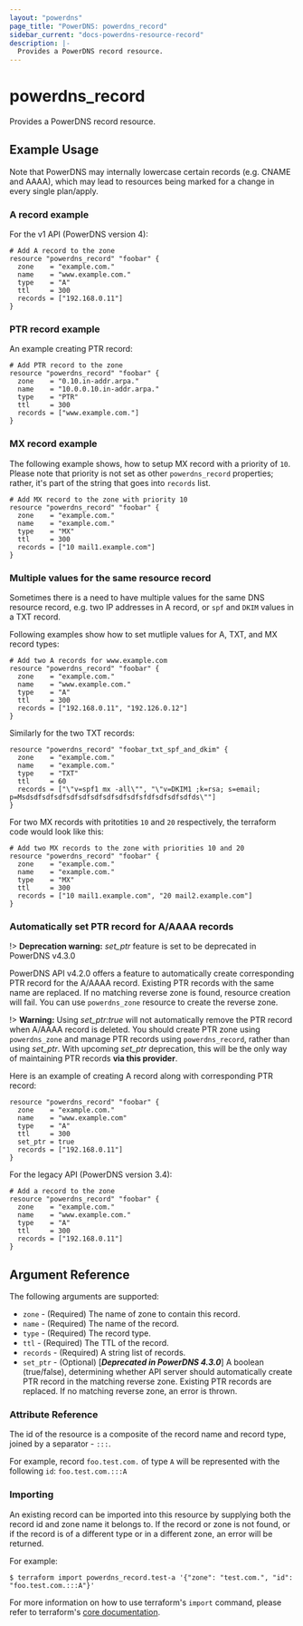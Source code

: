 ```yaml
---
layout: "powerdns"
page_title: "PowerDNS: powerdns_record"
sidebar_current: "docs-powerdns-resource-record"
description: |-
  Provides a PowerDNS record resource.
---
```


# powerdns\_record

Provides a PowerDNS record resource.

## Example Usage

Note that PowerDNS may internally lowercase certain records (e.g. CNAME and AAAA), which may lead to resources being marked for a change in every single plan/apply.

### A record example
For the v1 API (PowerDNS version 4):

```hcl
# Add A record to the zone
resource "powerdns_record" "foobar" {
  zone    = "example.com."
  name    = "www.example.com."
  type    = "A"
  ttl     = 300
  records = ["192.168.0.11"]
}
```

### PTR record example
An example creating PTR record:

```hcl
# Add PTR record to the zone
resource "powerdns_record" "foobar" {
  zone    = "0.10.in-addr.arpa."
  name    = "10.0.0.10.in-addr.arpa."
  type    = "PTR"
  ttl     = 300
  records = ["www.example.com."]
}
```

### MX record example
The following example shows, how to setup MX record with a priority of `10`.
Please note that priority is not set as other `powerdns_record` properties; rather, it's part of the string that goes into `records` list.

```hcl
# Add MX record to the zone with priority 10
resource "powerdns_record" "foobar" {
  zone    = "example.com."
  name    = "example.com."
  type    = "MX"
  ttl     = 300
  records = ["10 mail1.example.com"]
}
```

### Multiple values for the same resource record
Sometimes there is a need to have multiple values for the same DNS resource record, e.g. two IP addresses in A record, or `spf` and `DKIM` values in a TXT record.

Following examples show how to set mutliple values for A, TXT, and MX record types:

```hcl
# Add two A records for www.example.com
resource "powerdns_record" "foobar" {
  zone    = "example.com."
  name    = "www.example.com."
  type    = "A"
  ttl     = 300
  records = ["192.168.0.11", "192.126.0.12"]
}
```

Similarly for the two TXT records:

```hcl
resource "powerdns_record" "foobar_txt_spf_and_dkim" {
  zone    = "example.com."
  name    = "example.com."
  type    = "TXT"
  ttl     = 60
  records = ["\"v=spf1 mx -all\"", "\"v=DKIM1 ;k=rsa; s=email; p=Msdsdfsdfsdfsdfsdfsdfsdfsdfsdfsfdfsdfsdfsdfds\""]
}
```

For two MX records with pritotities `10` and `20` respectively, the terraform code would look like this:

```hcl
# Add two MX records to the zone with priorities 10 and 20
resource "powerdns_record" "foobar" {
  zone    = "example.com."
  name    = "example.com."
  type    = "MX"
  ttl     = 300
  records = ["10 mail1.example.com", "20 mail2.example.com"]
}
```

### Automatically set PTR record for A/AAAA records

!> **Deprecation warning:** _set_ptr_ feature is set to be deprecated in PowerDNS v4.3.0

PowerDNS API v4.2.0 offers a feature to automatically create corresponding PTR record for the A/AAAA record.
Existing PTR records with the same name are replaced. If no matching reverse zone is found, resource creation will fail.
You can use `powerdns_zone` resource to create the reverse zone.


!> **Warning:** Using _set_ptr:true_  will not automatically remove the PTR record when A/AAAA record is deleted. You should create PTR zone using `powerdns_zone` and manage PTR records using `powerdns_record`, rather than using _set_ptr_. With upcoming _set_ptr_ deprecation, this will be the only way of maintaining PTR records **via this provider**.

Here is an example of creating A record along with corresponding PTR record:

```hcl
resource "powerdns_record" "foobar" {
  zone    = "example.com."
  name    = "www.example.com"
  type    = "A"
  ttl     = 300
  set_ptr = true
  records = ["192.168.0.11"]
}
```

For the legacy API (PowerDNS version 3.4):

```hcl
# Add a record to the zone
resource "powerdns_record" "foobar" {
  zone    = "example.com."
  name    = "www.example.com."
  type    = "A"
  ttl     = 300
  records = ["192.168.0.11"]
}
```

## Argument Reference

The following arguments are supported:

* `zone` - (Required) The name of zone to contain this record.
* `name` - (Required) The name of the record.
* `type` - (Required) The record type.
* `ttl` - (Required) The TTL of the record.
* `records` - (Required) A string list of records.
* `set_ptr` - (Optional) [**_Deprecated in PowerDNS 4.3.0_**] A boolean (true/false), determining whether API server should automatically create PTR record in the matching reverse zone. Existing PTR records are replaced. If no matching reverse zone, an error is thrown.

### Attribute Reference

The id of the resource is a composite of the record name and record type, joined by a separator - `:::`.

For example, record `foo.test.com.` of type `A` will be represented with the following `id`: `foo.test.com.:::A`

### Importing

An existing record can be imported into this resource by supplying both the record id and zone name it belongs to.
If the record or zone is not found, or if the record is of a different type or in a different zone, an error will be returned.

For example:

```
$ terraform import powerdns_record.test-a '{"zone": "test.com.", "id": "foo.test.com.:::A"}'
```

For more information on how to use terraform's `import` command, please refer to terraform's [core documentation](https://www.terraform.io/docs/import/index.html#currently-state-only).

